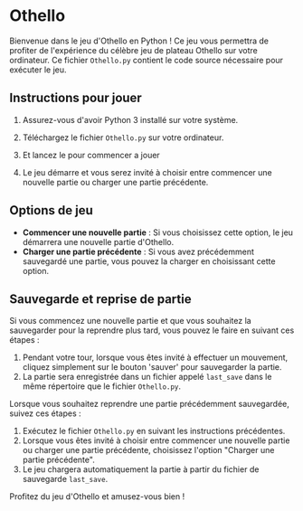 # Othello 

Bienvenue dans le jeu d'Othello en Python ! Ce jeu vous permettra de profiter de l'expérience du célèbre jeu de plateau Othello sur votre ordinateur. Ce fichier `Othello.py` contient le code source nécessaire pour exécuter le jeu.

## Instructions pour jouer

1. Assurez-vous d'avoir Python 3 installé sur votre système.
2. Téléchargez le fichier `Othello.py` sur votre ordinateur.
3. Et lancez le pour commencer a jouer



6. Le jeu démarre et vous serez invité à choisir entre commencer une nouvelle partie ou charger une partie précédente.

## Options de jeu

- **Commencer une nouvelle partie** : Si vous choisissez cette option, le jeu démarrera une nouvelle partie d'Othello.
- **Charger une partie précédente** : Si vous avez précédemment sauvegardé une partie, vous pouvez la charger en choisissant cette option.

## Sauvegarde et reprise de partie

Si vous commencez une nouvelle partie et que vous souhaitez la sauvegarder pour la reprendre plus tard, vous pouvez le faire en suivant ces étapes :

1. Pendant votre tour, lorsque vous êtes invité à effectuer un mouvement, cliquez simplement sur le bouton 'sauver' pour sauvegarder la partie.
2. La partie sera enregistrée dans un fichier appelé `last_save` dans le même répertoire que le fichier `Othello.py`.

Lorsque vous souhaitez reprendre une partie précédemment sauvegardée, suivez ces étapes :

1. Exécutez le fichier `Othello.py` en suivant les instructions précédentes.
2. Lorsque vous êtes invité à choisir entre commencer une nouvelle partie ou charger une partie précédente, choisissez l'option "Charger une partie précédente".
3. Le jeu chargera automatiquement la partie à partir du fichier de sauvegarde `last_save`.

Profitez du jeu d'Othello et amusez-vous bien !

